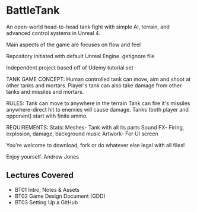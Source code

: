 # BattleTank
An open-world head-to-head tank fight with simple AI, terrain, and advanced control systems in Unreal 4.

Main aspects of the game are focuses on flow and feel

Repository initiated with default Unreal Engine .getignore file

Independent project based off of Udemy tutorial set


TANK GAME CONCEPT:
Human controlled tank can move, aim and shoot at other tanks and mortars. Player's tank can also take damage from other tanks and missiles and mortars.
   
RULES:
Tank can move to anywhere in the terrain
Tank can fire it's missiles anywhere-direct hit to enemies will cause damage.
Tanks (both player and opponent) start with finite ammo.

REQUIREMENTS:
Static Meshes- Tank with all its parts
Sound FX- Firing, explosion, damage, background music
Artwork- For UI screen


You're welcome to download, fork or do whatever else legal with all files!

Enjoy yourself. 
Andrew Jones


## Lectures Covered
* BT01 Intro, Notes & Assets
* BT02 Game Design Document (GDD)
* BT03 Setting Up a GitHub
